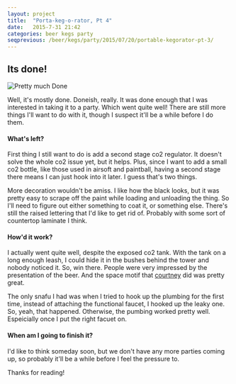 ```yaml
---
layout: project
title:  "Porta-keg-o-rator, Pt 4"
date:   2015-7-31 21:42
categories: beer kegs party
seqprevious: /beer/kegs/party/2015/07/20/portable-kegorator-pt-3/
---
```


## Its done!
![Pretty much Done]({{site.baseurl}}/images/kegorator/kegorator-complete.jpg)

Well, it's mostly done. Doneish, really. It was done enough that I was interested in taking it to a party. Which went quite well! There are still more things I'll want to do with it, though I suspect it'll be a while before I do them.

#### What's left?

First thing I still want to do is add a second stage co2 regulator. It doesn't solve the whole co2 issue yet, but it helps. Plus, since I want to add a small co2 bottle, like those used in airsoft and paintball, having a second stage there means I can just hook into it later. I guess that's two things.

More decoration wouldn't be amiss. I like how the black looks, but it was pretty easy to scrape off the paint while loading and unloading the thing. So I'll need to figure out either something to coat it, or something else. There's still the raised lettering that I'd like to get rid of. Probably with some sort of countertop laminate I think.

#### How'd it work?

I actually went quite well, despite the exposed co2 tank. With the tank on a long enough leash, I could hide it in the bushes behind the tower and nobody noticed it. So, win there. People were very impressed by the presentation of the beer. And the space motif that [courtney](http://courtney.ives.mn) did was pretty great. 

The only snafu I had was when I tried to hook up the plumbing for the first time, instead of attaching the functional faucet, I hooked up the leaky one. So, yeah, that happened. Otherwise, the pumbing worked pretty well. Espeicially once I put the right facuet on.


#### When am I going to finish it?

I'd like to think someday soon, but we don't have any more parties coming up, so probably it'll be a while before I feel the pressure to.

Thanks for reading!